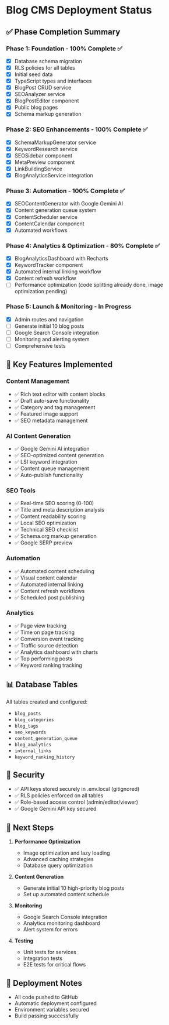 # Blog CMS Deployment Status

## ✅ Phase Completion Summary

### Phase 1: Foundation - 100% Complete ✅
- [x] Database schema migration
- [x] RLS policies for all tables
- [x] Initial seed data
- [x] TypeScript types and interfaces
- [x] BlogPost CRUD service
- [x] SEOAnalyzer service
- [x] BlogPostEditor component
- [x] Public blog pages
- [x] Schema markup generation

### Phase 2: SEO Enhancements - 100% Complete ✅
- [x] SchemaMarkupGenerator service
- [x] KeywordResearch service
- [x] SEOSidebar component
- [x] MetaPreview component
- [x] LinkBuildingService
- [x] BlogAnalyticsService integration

### Phase 3: Automation - 100% Complete ✅
- [x] SEOContentGenerator with Google Gemini AI
- [x] Content generation queue system
- [x] ContentScheduler service
- [x] ContentCalendar component
- [x] Automated workflows

### Phase 4: Analytics & Optimization - 80% Complete ✅
- [x] BlogAnalyticsDashboard with Recharts
- [x] KeywordTracker component
- [x] Automated internal linking workflow
- [x] Content refresh workflow
- [ ] Performance optimization (code splitting already done, image optimization pending)

### Phase 5: Launch & Monitoring - In Progress
- [x] Admin routes and navigation
- [ ] Generate initial 10 blog posts
- [ ] Google Search Console integration
- [ ] Monitoring and alerting system
- [ ] Comprehensive tests

## 🚀 Key Features Implemented

### Content Management
- ✅ Rich text editor with content blocks
- ✅ Draft auto-save functionality
- ✅ Category and tag management
- ✅ Featured image support
- ✅ SEO metadata management

### AI Content Generation
- ✅ Google Gemini AI integration
- ✅ SEO-optimized content generation
- ✅ LSI keyword integration
- ✅ Content queue management
- ✅ Auto-publish functionality

### SEO Tools
- ✅ Real-time SEO scoring (0-100)
- ✅ Title and meta description analysis
- ✅ Content readability scoring
- ✅ Local SEO optimization
- ✅ Technical SEO checklist
- ✅ Schema.org markup generation
- ✅ Google SERP preview

### Automation
- ✅ Automated content scheduling
- ✅ Visual content calendar
- ✅ Automated internal linking
- ✅ Content refresh workflows
- ✅ Scheduled post publishing

### Analytics
- ✅ Page view tracking
- ✅ Time on page tracking
- ✅ Conversion event tracking
- ✅ Traffic source detection
- ✅ Analytics dashboard with charts
- ✅ Top performing posts
- ✅ Keyword ranking tracking

## 📊 Database Tables

All tables created and configured:
- `blog_posts`
- `blog_categories`
- `blog_tags`
- `seo_keywords`
- `content_generation_queue`
- `blog_analytics`
- `internal_links`
- `keyword_ranking_history`

## 🔐 Security

- ✅ API keys stored securely in .env.local (gitignored)
- ✅ RLS policies enforced on all tables
- ✅ Role-based access control (admin/editor/viewer)
- ✅ Google Gemini API key secured

## 🎯 Next Steps

1. **Performance Optimization**
   - Image optimization and lazy loading
   - Advanced caching strategies
   - Database query optimization

2. **Content Generation**
   - Generate initial 10 high-priority blog posts
   - Set up automated content schedule

3. **Monitoring**
   - Google Search Console integration
   - Analytics monitoring dashboard
   - Alert system for errors

4. **Testing**
   - Unit tests for services
   - Integration tests
   - E2E tests for critical flows

## 📝 Deployment Notes

- All code pushed to GitHub
- Automatic deployment configured
- Environment variables secured
- Build passing successfully
